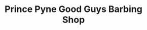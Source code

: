 ---
title: "Prince Pyne Good Guys Barbing Shop"
url: /zwedru/prince-pyne-good-guys-barbing-shop/
shop: Friseur
---
